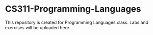 # CS311-Programming-Languages
This repository is created for Programming Languages class. Labs and exercises will be uploaded here.
